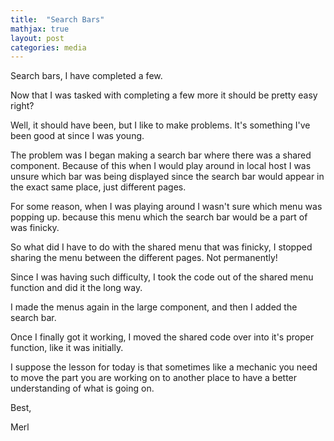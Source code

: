 ```yaml
---
title:  "Search Bars"
mathjax: true
layout: post
categories: media
---
```


Search bars, I have completed a few. 

Now that I was tasked with completing a few more it should be pretty easy right?

Well, it should have been, but I like to make problems. It's something I've been good at since I was young. 

The problem was I began making a search bar where there was a shared component. Because of this when I would play around in local host I was unsure which bar was being displayed since 
the search bar would appear in the exact same place, just different pages. 

For some reason, when I was playing around I wasn't sure which menu was popping up. because this menu which the search bar would be a part of was finicky. 

So what did I have to do with the shared menu that was finicky, I stopped sharing the menu between the different pages.
Not permanently!

Since I was having such difficulty, I took the code out of the shared menu function and did it the long way. 

I made the menus again in the large component, and then I added the search bar. 

Once I finally got it working, I moved the shared code over into it's proper function, like it was initially. 

I suppose the lesson for today is that sometimes like a mechanic you need to move the part you are working on to another place to have a better understanding of what is going on. 

Best, 

Merl
